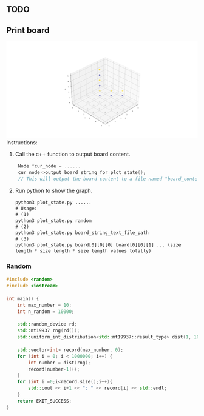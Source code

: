 # 

## TODO

## Print board
![](./img/Figure_1.png)
Instructions:
1. Call the c++ function to output board content.
   ```c++
    Node *cur_node = ......
    cur_node->output_board_string_for_plot_state();
    // This will output the board content to a file named "board_content_for_plotting".
    ```
2. Run python to show the graph.
    ```shell
    python3 plot_state.py ......
    # Usage:
    # (1)
    python3 plot_state.py random  
    # (2)
    python3 plot_state.py board_string_text_file_path  
    # (3)
    python3 plot_state.py board[0][0][0] board[0][0][1] ... (size length * size length * size length values totally)  
    ```



### Random
```c++
#include <random>
#include <iostream>

int main() {
    int max_number = 10;
    int n_random = 10000;

    std::random_device rd;
    std::mt19937 rng(rd());
    std::uniform_int_distribution<std::mt19937::result_type> dist(1, 10);

    std::vector<int> record(max_number, 0);
    for (int i = 0; i < 1000000; i++) {
        int number = dist(rng);
        record[number-1]++;
    }
    for (int i =0;i<record.size();i++){
        std::cout << i+1 << ": " << record[i] << std::endl;
    }
    return EXIT_SUCCESS;
}
```